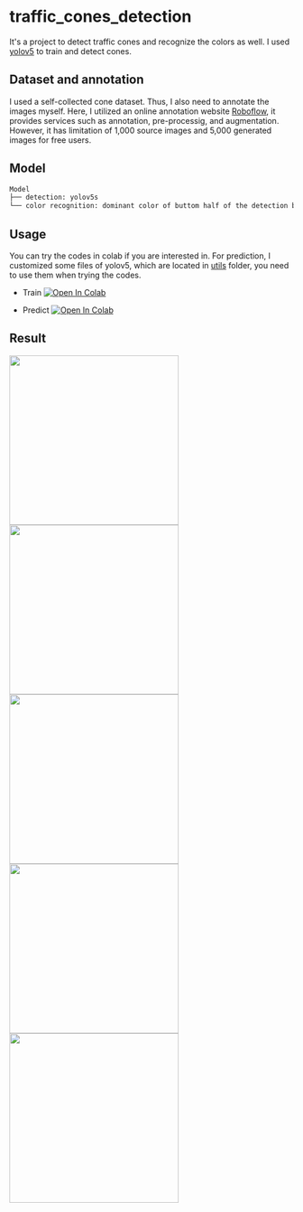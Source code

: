 # traffic_cones_detection

It's a project to detect traffic cones and recognize the colors as well. I used [yolov5](https://github.com/ultralytics/yolov5) to train and detect cones.

## Dataset and annotation

I used a self-collected cone dataset. Thus, I also need to annotate the images myself. Here, I utilized an online annotation website [Roboflow](https://roboflow.com/), it provides services such as annotation, pre-processig, and augmentation. However, it has limitation of 1,000 source images and 5,000 generated images for free users.

## Model

```bash
Model
├── detection: yolov5s
└── color recognition: dominant color of buttom half of the detection box
```

## Usage

You can try the codes in colab if you are interested in. For prediction, I customized some files of yolov5, which are located in [utils](https://github.com/jhan15/traffic_cones_detection/tree/master/utils) folder, you need to use them when trying the codes.

- Train [![Open In Colab](https://colab.research.google.com/assets/colab-badge.svg)](https://colab.research.google.com/github/jhan15/traffic_cones_detection/blob/master/train.ipynb)

- Predict [![Open In Colab](https://colab.research.google.com/assets/colab-badge.svg)](https://colab.research.google.com/github/jhan15/traffic_cones_detection/blob/master/predict.ipynb)

## Result

<img src="https://user-images.githubusercontent.com/62132206/118353597-5d822000-b567-11eb-9e09-dd39bc877487.jpeg" height="300"> <img src="https://user-images.githubusercontent.com/62132206/118353605-62df6a80-b567-11eb-9bc0-4983853664b0.jpeg" height="300">
<img src="https://user-images.githubusercontent.com/62132206/118353609-683cb500-b567-11eb-8dd3-9624d8382d5f.jpeg" height="300"> <img src="https://user-images.githubusercontent.com/62132206/118353614-6a9f0f00-b567-11eb-81bd-bc4234948a0e.jpeg" height="300">
<img src="https://user-images.githubusercontent.com/62132206/118353625-75f23a80-b567-11eb-98c5-919eba29bdda.jpeg" height="300">
